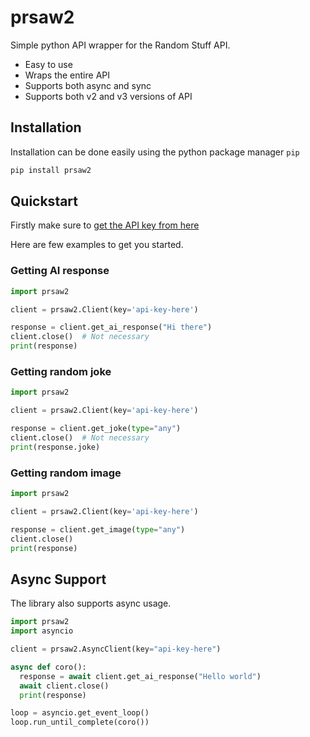# prsaw2
Simple python API wrapper for the Random Stuff API.

- Easy to use
- Wraps the entire API
- Supports both async and sync
- Supports both v2 and v3 versions of API

## Installation
Installation can be done easily using the python package manager `pip`
```bash
pip install prsaw2
```

## Quickstart
Firstly make sure to [get the API key from here](https://api.pgamerx.com/register)

Here are few examples to get you started.

### Getting AI response
```py
import prsaw2

client = prsaw2.Client(key='api-key-here')

response = client.get_ai_response("Hi there")
client.close()  # Not necessary
print(response)
```

### Getting random joke
```py
import prsaw2

client = prsaw2.Client(key='api-key-here')

response = client.get_joke(type="any")
client.close()  # Not necessary
print(response.joke)
```

### Getting random image
```py
import prsaw2

client = prsaw2.Client(key='api-key-here')

response = client.get_image(type="any")
client.close()
print(response)
```

## Async Support
The library also supports async usage.
```py
import prsaw2
import asyncio

client = prsaw2.AsyncClient(key="api-key-here")

async def coro():
  response = await client.get_ai_response("Hello world")
  await client.close()  
  print(response)

loop = asyncio.get_event_loop()
loop.run_until_complete(coro())
```